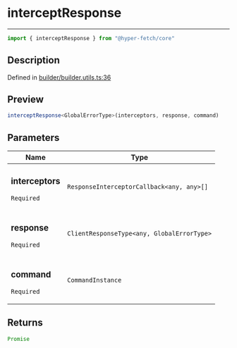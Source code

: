 

# interceptResponse

<div class="api-docs__separator" data-reactroot="">

---

</div><div class="api-docs__import" data-reactroot="">

```ts
import { interceptResponse } from "@hyper-fetch/core"
```

</div><div class="api-docs__section">

## Description

</div><div class="api-docs__description"><span class="api-docs__do-not-parse">



</span></div><p class="api-docs__definition">

Defined in [builder/builder.utils.ts:36](https://github.com/BetterTyped/hyper-fetch/blob/c746dc1f/packages/core/src/builder/builder.utils.ts#L36)

</p><div class="api-docs__section">

## Preview

</div><div class="api-docs__preview fn">

```ts
interceptResponse<GlobalErrorType>(interceptors, response, command)
```

</div><div class="api-docs__section">

## Parameters

</div><div class="api-docs__parameters"><table><thead><tr><th>Name</th><th>Type</th></tr></thead><tbody><tr param-data="interceptors"><td class="api-docs__param-name required">

### interceptors 

`Required`

</td><td class="api-docs__param-type">

`ResponseInterceptorCallback<any, any>[]`

</td></tr><tr param-data="response"><td class="api-docs__param-name required">

### response 

`Required`

</td><td class="api-docs__param-type">

`ClientResponseType<any, GlobalErrorType>`

</td></tr><tr param-data="command"><td class="api-docs__param-name required">

### command 

`Required`

</td><td class="api-docs__param-type">

`CommandInstance`

</td></tr></tbody></table></div><div class="api-docs__section">

## Returns

</div><div class="api-docs__returns">

```ts
Promise
```

</div>